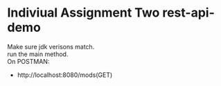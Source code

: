 # Indiviual Assignment Two rest-api-demo

Make sure jdk verisons match. <br>
run the main method. <br>
On POSTMAN:
+ http://localhost:8080/mods(GET)
